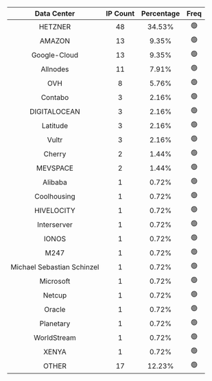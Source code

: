 | Data Center | IP Count | Percentage | Freq |
|:------------:|:--------:|:-----------:|:-----:|
| HETZNER | 48 | 34.53% | 🟢 |
| AMAZON | 13 | 9.35% | 🟢 |
| Google-Cloud | 13 | 9.35% | 🟢 |
| Allnodes | 11 | 7.91% | 🟢 |
| OVH | 8 | 5.76% | 🟢 |
| Contabo | 3 | 2.16% | 🟢 |
| DIGITALOCEAN | 3 | 2.16% | 🟢 |
| Latitude | 3 | 2.16% | 🟢 |
| Vultr | 3 | 2.16% | 🟢 |
| Cherry | 2 | 1.44% | 🟢 |
| MEVSPACE | 2 | 1.44% | 🟢 |
| Alibaba | 1 | 0.72% | 🟢 |
| Coolhousing | 1 | 0.72% | 🟢 |
| HIVELOCITY | 1 | 0.72% | 🟢 |
| Interserver | 1 | 0.72% | 🟢 |
| IONOS | 1 | 0.72% | 🟢 |
| M247 | 1 | 0.72% | 🟢 |
| Michael Sebastian Schinzel | 1 | 0.72% | 🟢 |
| Microsoft | 1 | 0.72% | 🟢 |
| Netcup | 1 | 0.72% | 🟢 |
| Oracle | 1 | 0.72% | 🟢 |
| Planetary | 1 | 0.72% | 🟢 |
| WorldStream | 1 | 0.72% | 🟢 |
| XENYA | 1 | 0.72% | 🟢 |
| OTHER | 17 | 12.23% | 🟢 |
